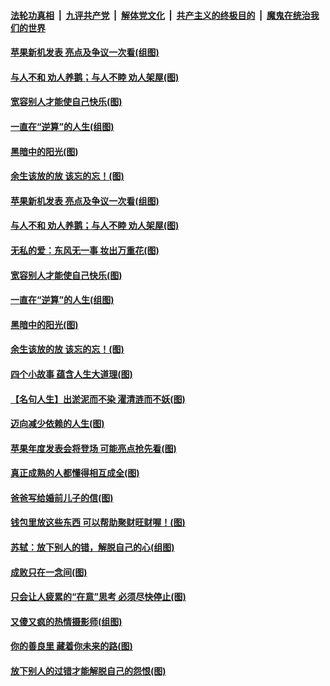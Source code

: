 ####  [法轮功真相](../../../../basic/blob/master/README.md?t=09110752) &nbsp;|&nbsp; [九评共产党](../../../../9ping.md/blob/master/README.md?t=09110752) &nbsp;|&nbsp; [解体党文化](../../../../jtdwh.md/blob/master/README.md?t=09110752)  &nbsp;|&nbsp; [共产主义的终极目的](../../../../gczydzjmd.md/blob/master/README.md?t=09110752) &nbsp;|&nbsp; [魔鬼在统治我们的世界](../../../../mgztzwmdsj.md/blob/master/README.md?t=09110752) 

#### [苹果新机发表 亮点及争议一次看(组图)](../pages/p8/906967.md?t=09110752) 

#### [与人不和 劝人养鹅；与人不睦 劝人架屋(图)](../pages/p8/906905.md?t=09110752) 

#### [宽容别人才能使自己快乐(图)](../pages/p8/906553.md?t=09110752) 

#### [一直在“逆算”的人生(组图)](../pages/p8/906796.md?t=09110752) 

#### [黑暗中的阳光(图)](../pages/p8/904616.md?t=09110752) 

#### [余生该放的放 该忘的忘！(图)](../pages/p8/906090.md?t=09110752) 

#### [苹果新机发表 亮点及争议一次看(组图)](../pages/p8/906967.md?t=09110752) 

#### [与人不和 劝人养鹅；与人不睦 劝人架屋(图)](../pages/p8/906905.md?t=09110752) 

#### [无私的爱：东风无一事 妆出万重花(图)](../pages/p8/906862.md?t=09110752) 

#### [宽容别人才能使自己快乐(图)](../pages/p8/906553.md?t=09110752) 

#### [一直在“逆算”的人生(组图)](../pages/p8/906796.md?t=09110752) 

#### [黑暗中的阳光(图)](../pages/p8/904616.md?t=09110752) 

#### [余生该放的放 该忘的忘！(图)](../pages/p8/906090.md?t=09110752) 

#### [四个小故事 蕴含人生大道理(图)](../pages/p8/906252.md?t=09110752) 

#### [【名句人生】出淤泥而不染 濯清涟而不妖(图)](../pages/p8/906444.md?t=09110752) 

#### [迈向减少依赖的人生(图)](../pages/p8/906794.md?t=09110752) 

#### [苹果年度发表会将登场 可能亮点抢先看(图)](../pages/p8/906649.md?t=09110752) 

#### [真正成熟的人都懂得相互成全(图)](../pages/p8/906442.md?t=09110752) 

#### [爸爸写给婚前儿子的信(图)](../pages/p8/905680.md?t=09110752) 

#### [钱包里放这些东西 可以帮助聚财旺财喔！(图)](../pages/p8/906544.md?t=09110752) 

#### [苏轼：放下别人的错，解脱自己的心(组图)](../pages/p8/906304.md?t=09110752) 

#### [成败只在一念间(图)](../pages/p8/906079.md?t=09110752) 

#### [只会让人疲累的“在意”思考 必须尽快停止(图)](../pages/p8/906648.md?t=09110752) 

#### [又傻又疯的热情摄影师(组图)](../pages/p8/906543.md?t=09110752) 

#### [你的善良里 藏着你未来的路(图)](../pages/p8/906636.md?t=09110752) 

#### [放下别人的过错才能解脱自己的怨恨(图)](../pages/p8/906302.md?t=09110752) 


